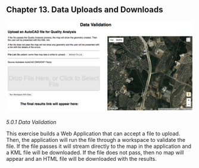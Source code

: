 Chapter 13. Data Uploads and Downloads
-------------------------------------

![](./Images/5.0.1.DataValidation.png)

*5.0.1 Data Validation*

This exercise builds a Web Application that can accept a file to upload. Then, the application will run the file through a workspace to validate the file. If the file passes it will stream directly to the map in the application and a KML file will be downloaded. If the file does not pass, then no map will appear and an HTML file will be downloaded with the results.  
